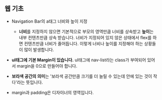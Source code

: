 ## 웹 기초

* Navigation Bar의 a태그 너비와 높이 지정
  * **너비**를 지정하지 않으면 기본적으로 부모의 영역만큼 너비를 상속받고 **높이**는 내부 컨텐츠만큼 상속 받습니다. 너비가 지정되어 있지 않은 상태에서 flex를 하면 컨텐츠만큼 너비가 줄어듭니다. 이렇게 너비나 높이를 지정해야 하는 상황들이 많이 발생합니다. 

* **ul태그에 기본 Margin이 있습니다.** ul태그에 nav-list라는 class가 부여되어 있어서 margin을 0으로 만들어야 합니다.

* **보라색 공간의 의미**는 '보라색 공간만큼 크기를 더 늘릴 수 있는데 안에 있는 것이 작다'라는 뜻입니다.

* margin과 padding은 디자이너의 영역입니다.

  